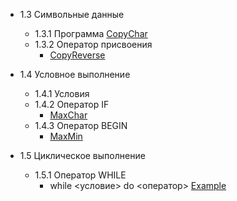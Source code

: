 + 1.3 Символьные данные
    + 1.3.1 Программа [CopyChar](copychar.pas)
    + 1.3.2 Оператор присвоения
        +  [CopyReverse](copyreversed2.pas)
    
+ 1.4 Условное выполнение
    + 1.4.1 Условия 
    + 1.4.2 Оператор IF
        + [MaxChar](maxcahr.pas)
    + 1.4.3 Оператор BEGIN
        + [MaxMin](maxmin.pas)

+ 1.5 Циклическое выполнение
    + 1.5.1 Оператор WHILE
        + while <условие> do <оператор> [Example](copy.pas)